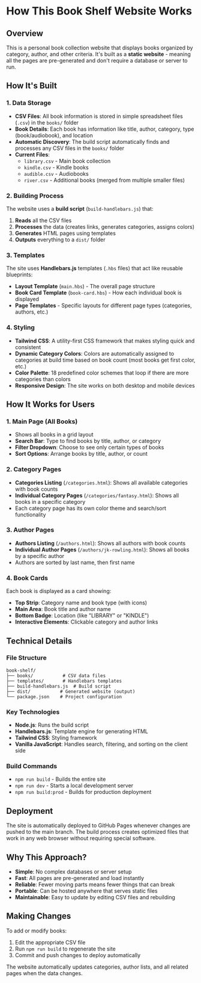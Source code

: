 # How This Book Shelf Website Works

## Overview
This is a personal book collection website that displays books organized by category, author, and other criteria. It's built as a **static website** - meaning all the pages are pre-generated and don't require a database or server to run.

## How It's Built

### 1. Data Storage
- **CSV Files**: All book information is stored in simple spreadsheet files (`.csv`) in the `books/` folder
- **Book Details**: Each book has information like title, author, category, type (book/audiobook), and location
- **Automatic Discovery**: The build script automatically finds and processes any CSV files in the `books/` folder
- **Current Files**:
  - `library.csv` - Main book collection
  - `kindle.csv` - Kindle books
  - `audible.csv` - Audiobooks
  - `river.csv` - Additional books (merged from multiple smaller files)

### 2. Building Process
The website uses a **build script** (`build-handlebars.js`) that:
1. **Reads** all the CSV files
2. **Processes** the data (creates links, generates categories, assigns colors)
3. **Generates** HTML pages using templates
4. **Outputs** everything to a `dist/` folder

### 3. Templates
The site uses **Handlebars.js** templates (`.hbs` files) that act like reusable blueprints:
- **Layout Template** (`main.hbs`) - The overall page structure
- **Book Card Template** (`book-card.hbs`) - How each individual book is displayed
- **Page Templates** - Specific layouts for different page types (categories, authors, etc.)

### 4. Styling
- **Tailwind CSS**: A utility-first CSS framework that makes styling quick and consistent
- **Dynamic Category Colors**: Colors are automatically assigned to categories at build time based on book count (most books get first color, etc.)
- **Color Palette**: 18 predefined color schemes that loop if there are more categories than colors
- **Responsive Design**: The site works on both desktop and mobile devices

## How It Works for Users

### 1. Main Page (All Books)
- Shows all books in a grid layout
- **Search Bar**: Type to find books by title, author, or category
- **Filter Dropdown**: Choose to see only certain types of books
- **Sort Options**: Arrange books by title, author, or count

### 2. Category Pages
- **Categories Listing** (`/categories.html`): Shows all available categories with book counts
- **Individual Category Pages** (`/categories/fantasy.html`): Shows all books in a specific category
- Each category page has its own color theme and search/sort functionality

### 3. Author Pages
- **Authors Listing** (`/authors.html`): Shows all authors with book counts
- **Individual Author Pages** (`/authors/jk-rowling.html`): Shows all books by a specific author
- Authors are sorted by last name, then first name

### 4. Book Cards
Each book is displayed as a card showing:
- **Top Strip**: Category name and book type (with icons)
- **Main Area**: Book title and author name
- **Bottom Badge**: Location (like "LIBRARY" or "KINDLE")
- **Interactive Elements**: Clickable category and author links

## Technical Details

### File Structure
```
book-shelf/
├── books/           # CSV data files
├── templates/       # Handlebars templates
├── build-handlebars.js  # Build script
├── dist/           # Generated website (output)
└── package.json    # Project configuration
```

### Key Technologies
- **Node.js**: Runs the build script
- **Handlebars.js**: Template engine for generating HTML
- **Tailwind CSS**: Styling framework
- **Vanilla JavaScript**: Handles search, filtering, and sorting on the client side

### Build Commands
- `npm run build` - Builds the entire site
- `npm run dev` - Starts a local development server
- `npm run build:prod` - Builds for production deployment

## Deployment
The site is automatically deployed to GitHub Pages whenever changes are pushed to the main branch. The build process creates optimized files that work in any web browser without requiring special software.

## Why This Approach?
- **Simple**: No complex databases or server setup
- **Fast**: All pages are pre-generated and load instantly
- **Reliable**: Fewer moving parts means fewer things that can break
- **Portable**: Can be hosted anywhere that serves static files
- **Maintainable**: Easy to update by editing CSV files and rebuilding

## Making Changes
To add or modify books:
1. Edit the appropriate CSV file
2. Run `npm run build` to regenerate the site
3. Commit and push changes to deploy automatically

The website automatically updates categories, author lists, and all related pages when the data changes.
